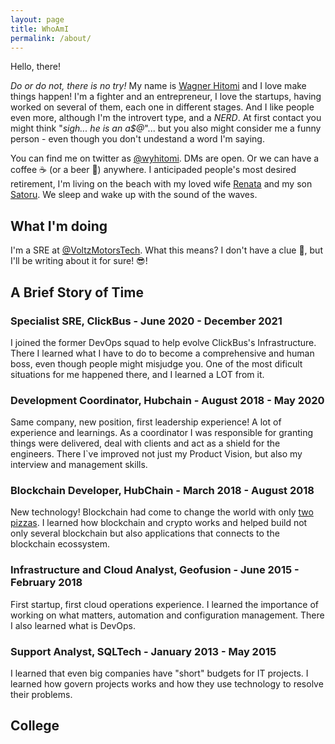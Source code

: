 ```yaml
---
layout: page
title: WhoAmI
permalink: /about/
---
```


Hello, there!

*Do or do not, there is no try!* My name is [Wagner Hitomi](https://linkedin.com/in/wyhitomi) and I love make things happen! I'm a fighter and an entrepreneur, I love the startups, having worked on several of them, each one in different stages. And I like people even more, although I'm the introvert type, and a *NERD*. At first contact you might think "*sigh... he is an a$@*"... but you also might consider me a funny person - even though you don't undestand a word I'm saying.

You can find me on twitter as [@wyhitomi](https://twitter.com/wyhitomi). DMs are open. Or we can have a coffee :coffee: (or a beer :beers:) anywhere. I anticipaded people's most desired retirement, I'm living on the beach with my loved wife [Renata](https://instagram.com/renatahitomii) and my son [Satoru](https://instagram.com/bloguinhobabyjapa). We sleep and wake up with the sound of the waves.


## What I'm doing

I'm a SRE at [@VoltzMotorsTech](https://twitter.com/VoltzMotorsTech). What this means? I don't have a clue :monocle_face:, but I'll be writing about it for sure! :sunglasses:!

## A Brief Story of Time

### Specialist SRE, ClickBus - June 2020 - December 2021

I joined the former DevOps squad to help evolve ClickBus's Infrastructure. There I learned what I have to do to become a comprehensive and human boss, even though people might misjudge you. One of the most dificult situations for me happened there, and I learned a LOT from it.

### Development Coordinator, Hubchain - August 2018 - May 2020

Same company, new position, first leadership experience! A lot of experience and learnings. As a coordinator I was responsible for granting things were delivered, deal with clients and act as a shield for the engineers. There I`ve improved not just my Product Vision, but also my interview and management skills.

### Blockchain Developer, HubChain - March 2018 - August 2018

New technology! Blockchain had come to change the world with only [two pizzas](https://exame.com/future-of-money/criptoativos/o-que-e-bitcoin-pizza-day-conheca-a-data-comemorada-neste-domingo/). I learned how blockchain and crypto works and helped build not only several blockchain but also applications that connects to the blockchain ecossystem.

### Infrastructure and Cloud Analyst, Geofusion - June 2015 - February 2018

First startup, first cloud operations experience. I learned the importance of working on what matters, automation and configuration management. There I also learned what is DevOps.

### Support Analyst, SQLTech - January 2013 - May 2015

I learned that even big companies have "short" budgets for IT projects. I learned how govern projects works and how they use technology to resolve their problems.

## College
